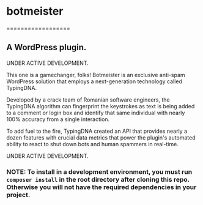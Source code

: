 # botmeister
==================
## A WordPress plugin.

#### 
UNDER ACTIVE DEVELOPMENT.

This one is a gamechanger, folks!
Botmeister is an exclusive anti-spam WordPress solution that employs a next-generation technology called TypingDNA. 

Developed by a crack team of Romanian software engineers, the TypingDNA algorithm can fingerprint the keystrokes as text is being added to a comment or login box and identify that same individual with nearly 100% accuracy from a single interaction. 

To add fuel to the fire, TypingDNA created an API that provides nearly a dozen features with crucial data metrics that power the plugin's automated ability to react to shut down bots and human spammers in real-time. 

UNDER ACTIVE DEVELOPMENT.

### NOTE: To install in a development environment, you must run `composer install` in the root directory after cloning this repo. Otherwise you will not have the required dependencies in your project.
